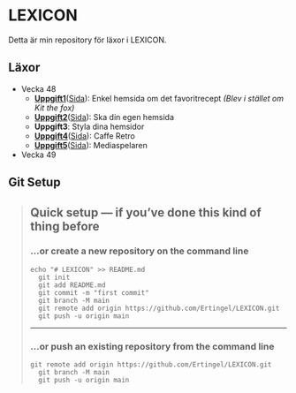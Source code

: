 
# LEXICON

Detta är min repository för läxor i LEXICON. 

## Läxor

 * Vecka 48
   * [**Uppgift1**](https://github.com/Ertingel/LEXICON/tree/main/Uppgift1)([Sida](https://ertingel.github.io/LEXICON/Uppgift1)): Enkel hemsida om det favoritrecept *(Blev i stället om Kit the fox)*
   * [**Uppgift2**](https://github.com/Ertingel/LEXICON/tree/main/Uppgift2)([Sida](https://ertingel.github.io/LEXICON/Uppgift2)): Ska din egen hemsida
   * **Uppgift3**: Styla dina hemsidor
   * [**Uppgift4**](https://github.com/Ertingel/LEXICON/tree/main/Uppgift4)([Sida](https://ertingel.github.io/LEXICON/Uppgift4)): Caffe Retro
   * [**Uppgift5**](https://github.com/Ertingel/LEXICON/tree/main/Uppgift5)([Sida](https://ertingel.github.io/LEXICON/Uppgift5)): Mediaspelaren
 * Vecka 49


## Git Setup

> 
> ## Quick setup — if you’ve done this kind of thing before
> 
> ### …or create a new repository on the command line
> 
> ```
> echo "# LEXICON" >> README.md
>   git init
>   git add README.md
>   git commit -m "first commit"
>   git branch -M main
>   git remote add origin https://github.com/Ertingel/LEXICON.git
>   git push -u origin main
> ```
> 
> ______
> 
> ### …or push an existing repository from the command line
> 
> ```
> git remote add origin https://github.com/Ertingel/LEXICON.git
>   git branch -M main
>   git push -u origin main
> ```
> 
